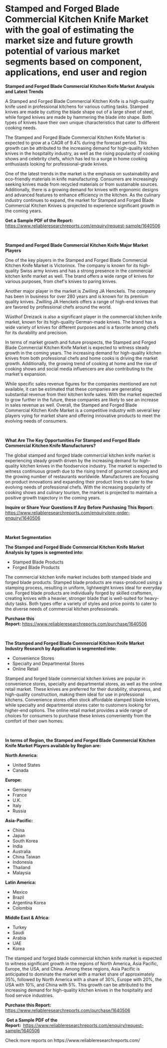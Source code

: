 <p><h1>Stamped and Forged Blade Commercial Kitchen Knife Market with the goal of estimating the market size and future growth potential of various market segments based on component, applications, end user and region</h1></p><p><strong>Stamped and Forged Blade Commercial Kitchen Knife Market Analysis and Latest Trends</strong></p>
<p><p>A Stamped and Forged Blade Commercial Kitchen Knife is a high-quality knife used in professional kitchens for various cutting tasks. Stamped knives are made by cutting the blade shape out of a large sheet of steel, while forged knives are made by hammering the blade into shape. Both types of knives have their own unique characteristics that cater to different cooking needs.</p><p>The Stamped and Forged Blade Commercial Kitchen Knife Market is expected to grow at a CAGR of 9.4% during the forecast period. This growth can be attributed to the increasing demand for high-quality kitchen knives in the hospitality industry, as well as the rising popularity of cooking shows and celebrity chefs, which has led to a surge in home cooking enthusiasts looking for professional-grade knives.</p><p>One of the latest trends in the market is the emphasis on sustainability and eco-friendly materials in knife manufacturing. Consumers are increasingly seeking knives made from recycled materials or from sustainable sources. Additionally, there is a growing demand for knives with ergonomic designs and advanced features to enhance efficiency in the kitchen. As the culinary industry continues to expand, the market for Stamped and Forged Blade Commercial Kitchen Knives is projected to experience significant growth in the coming years.</p></p>
<p><strong>Get a Sample PDF of the Report:&nbsp;</strong> <a href="https://www.reliableresearchreports.com/enquiry/request-sample/1640506">https://www.reliableresearchreports.com/enquiry/request-sample/1640506</a></p>
<p>&nbsp;</p>
<p><strong>Stamped and Forged Blade Commercial Kitchen Knife Major Market Players</strong></p>
<p><p>One of the key players in the Stamped and Forged Blade Commercial Kitchen Knife Market is Victorinox. The company is known for its high-quality Swiss army knives and has a strong presence in the commercial kitchen knife market as well. The brand offers a wide range of knives for various purposes, from chef's knives to paring knives.</p><p>Another major player in the market is Zwilling JA Henckels. The company has been in business for over 280 years and is known for its premium quality knives. Zwilling JA Henckels offers a range of high-end knives that are favored by professional chefs around the world.</p><p>Wüsthof Dreizack is also a significant player in the commercial kitchen knife market, known for its high-quality German-made knives. The brand has a wide variety of knives for different purposes and is a favorite among chefs for its durability and precision.</p><p>In terms of market growth and future prospects, the Stamped and Forged Blade Commercial Kitchen Knife Market is expected to witness steady growth in the coming years. The increasing demand for high-quality kitchen knives from both professional chefs and home cooks is driving the market growth. Additionally, the growing trend of cooking at home and the rise of cooking shows and social media influencers are also contributing to the market's expansion.</p><p>While specific sales revenue figures for the companies mentioned are not available, it can be estimated that these companies are generating substantial revenue from their kitchen knife sales. With the market expected to grow further in the future, these companies are likely to see an increase in sales revenue as well. Overall, the Stamped and Forged Blade Commercial Kitchen Knife Market is a competitive industry with several key players vying for market share and offering innovative products to meet the evolving needs of consumers.</p></p>
<p>&nbsp;</p>
<p><strong>What Are The Key Opportunities For Stamped and Forged Blade Commercial Kitchen Knife Manufacturers?</strong></p>
<p><p>The global stamped and forged blade commercial kitchen knife market is experiencing steady growth driven by the increasing demand for high-quality kitchen knives in the foodservice industry. The market is expected to witness continuous growth due to the rising trend of gourmet cooking and the growing number of restaurants worldwide. Manufacturers are focusing on product innovations and expanding their product lines to cater to the evolving needs of professional chefs. With the increasing popularity of cooking shows and culinary tourism, the market is projected to maintain a positive growth trajectory in the coming years.</p></p>
<p><strong>Inquire or Share Your Questions If Any Before Purchasing This Report:</strong> <a href="https://www.reliableresearchreports.com/enquiry/pre-order-enquiry/1640506">https://www.reliableresearchreports.com/enquiry/pre-order-enquiry/1640506</a></p>
<p>&nbsp;</p>
<p><strong>Market Segmentation</strong></p>
<p><strong>The Stamped and Forged Blade Commercial Kitchen Knife Market Analysis by types is segmented into:</strong></p>
<p><ul><li>Stamped Blade Products</li><li>Forged Blade Products</li></ul></p>
<p><p>The commercial kitchen knife market includes both stamped blade and forged blade products. Stamped blade products are mass-produced using a stamping process, resulting in uniform, lightweight knives ideal for everyday use. Forged blade products are individually forged by skilled craftsmen, creating knives with a heavier, stronger blade that is well-suited for heavy-duty tasks. Both types offer a variety of styles and price points to cater to the diverse needs of commercial kitchen professionals.</p></p>
<p><strong>Purchase this Report:&nbsp;</strong><a href="https://www.reliableresearchreports.com/purchase/1640506">https://www.reliableresearchreports.com/purchase/1640506</a></p>
<p>&nbsp;</p>
<p><strong>The Stamped and Forged Blade Commercial Kitchen Knife Market Industry Research by Application is segmented into:</strong></p>
<p><ul><li>Convenience Stores</li><li>Specialty and Departmental Stores</li><li>Online Retail</li></ul></p>
<p><p>Stamped and forged blade commercial kitchen knives are popular in convenience stores, specialty and departmental stores, as well as the online retail market. These knives are preferred for their durability, sharpness, and high-quality construction, making them ideal for use in professional kitchens. Convenience stores often stock affordable stamped blade knives, while specialty and departmental stores cater to customers looking for higher-end options. The online retail market provides a wide range of choices for consumers to purchase these knives conveniently from the comfort of their own homes.</p></p>
<p>&nbsp;</p>
<p><strong>In terms of Region, the Stamped and Forged Blade Commercial Kitchen Knife Market Players available by Region are:</strong></p>
<p>
    <p> <strong> North America: </strong>
        <ul>
            <li>United States</li>
            <li>Canada</li>
        </ul>
        </p> 
    <p> <strong> Europe: </strong>
        <ul>
            <li>Germany</li>
            <li>France</li>
            <li>U.K.</li>
            <li>Italy</li>
            <li>Russia</li>
        </ul>
        </p> 
    <p> <strong> Asia-Pacific: </strong>
        <ul>
            <li>China</li>
            <li>Japan</li>
            <li>South Korea</li>
            <li>India</li>
            <li>Australia</li>
            <li>China Taiwan</li>
            <li>Indonesia</li>
            <li>Thailand</li>
            <li>Malaysia</li>
        </ul>
        </p> 
    <p> <strong> Latin America: </strong>
        <ul>
            <li>Mexico</li>
            <li>Brazil</li>
            <li>Argentina Korea</li>
            <li>Colombia</li>
        </ul>
        </p> 
    <p> <strong> Middle East & Africa: </strong>
        <ul>
            <li>Turkey</li>
            <li>Saudi</li>
            <li>Arabia</li>
            <li>UAE</li>
            <li>Korea</li>
        </ul>
    </p>
    </p>
<p><p>The stamped and forged blade commercial kitchen knife market is expected to witness significant growth in the regions of North America, Asia Pacific, Europe, the USA, and China. Among these regions, Asia Pacific is anticipated to dominate the market with a market share of approximately 35%, followed by North America with a share of 30%, Europe with 20%, the USA with 10%, and China with 5%. This growth can be attributed to the increasing demand for high-quality kitchen knives in the hospitality and food service industries.</p></p>
<p><strong>Purchase this Report: </strong><a href="https://www.reliableresearchreports.com/purchase/1640506">https://www.reliableresearchreports.com/purchase/1640506</a></p>
<p>&nbsp;<strong>Get a Sample PDF of the Report:&nbsp;&nbsp;</strong><a href="https://www.reliableresearchreports.com/enquiry/request-sample/1640506">https://www.reliableresearchreports.com/enquiry/request-sample/1640506</a></p>
<p><strong></strong></p>
<p>Check more reports on https://www.reliableresearchreports.com/</p>